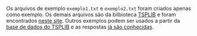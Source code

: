 Os arquivos de exemplo `exemplo1.txt` e `exemplo2.txt` foram criados apenas como exemplo. Os demais arquivos são da bilbioteca [TSPLIB](https://www.iwr.uni-heidelberg.de/groups/comopt/software/TSPLIB95/) e foram encontrados [neste site](https://people.sc.fsu.edu/~jburkardt/datasets/tsp/tsp.html). Outros exemplos podem ser usados a partir da [base de dados do TSPLIB](https://www.iwr.uni-heidelberg.de/groups/comopt/software/TSPLIB95/tsp/) e as respostas [já são conhecidas](https://www.iwr.uni-heidelberg.de/groups/comopt/software/TSPLIB95/STSP.html).
